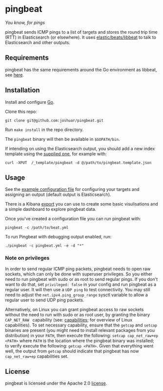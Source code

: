 pingbeat
========

*You know, for pings*

pingbeat sends ICMP pings to a list of targets and stores the round
trip time (RTT) in Elasticsearch (or elsewhere).  It uses
[elastic/beats/libbeat](https://github.com/elastic/beats/tree/master/libbeat) to talk to
Elasticsearch and other outputs.

## Requirements

pingbeat has the same requirements around the Go environment as
libbeat, see
[here](https://github.com/elastic/beats/blob/master/CONTRIBUTING.md#dependencies).

## Installation

Install and configure [Go](https://golang.org/doc/install).

Clone this repo:

``` shell
git clone git@github.com:joshuar/pingbeat.git
```

Run `make install` in the repo directory.

The `pingbeat` binary will then be available in `$GOPATH/bin`.

If intending on using the Elasticsearch output, you should add a
new index template using the
[supplied one](etc/pingbeat.template.json), for example with:

``` shell
curl -XPUT  /_template/pingbeat -d @/path/to/pingbeat.template.json

```

## Usage

See the [example configuration file](etc/beat.yml) for configuring
your targets and assigning an output (default output is
Elasticsearch).

There is a Kibana [export](etc/kibana/pingbeat.dashboard.json) you can use to
create some basic visulisations and a simple dashboard to explore
pingbeat data.

Once you've created a configuration file you can run
pingbeat with:

``` shell
pingbeat -c /path/to/beat.yml

```

To run Pingbeat with debugging output enabled, run:

``` shell
./pingbeat -c pingbeat.yml -e -d "*"

```

### Note on privileges

In order to send regular ICMP ping packets, pingbeat needs to open raw
sockets, which can only be done with superuser privileges.  So you
either need to run pingbeat with sudo or as root to send regular
pings. If you don't want to do that, set `privileged: false` in your
config and run pingbeat as a regular user.  It will then use a `UDP
ping` to test connectivity.  You may still need to adjust the
`net.ipv4.ping_group_range` sysctl variable to allow a regular user to
send UDP ping packets.

Alternatively, on Linux you can grant pingbeat access to raw sockets
without the need to run with sudo or as root user, by granting the
binary `CAP_NET_RAW ` capability (see:  [capabilities](http://linux.die.net/man/7/capabilities);
for overview of Linux capabilities). To set necessary capability,
ensure that the `getcap` and `setcap` binaries are present (you
might need to install relevant packages from you distribution) in
your `PATH`, then execute the following: `setcap cap_net_raw+ep <PATH>`
where `PATH` is the location where the pingbeat binary was installed;
to verify execute the following: `getcap <PATH>`. Given that everything
went well, the output from `getcap` should indicate that pingbeat has
now `cap_net_raw+ep` capabilities set.

## License

pingbeat is licensed under the Apache 2.0 [license](LICENSE).
